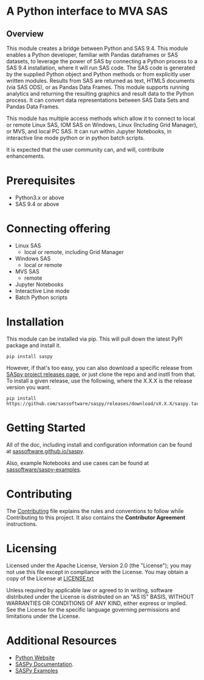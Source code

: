 # A Python interface to MVA SAS
## Overview
This module creates a bridge between Python and SAS 9.4. This module enables a Python developer, familiar with Pandas dataframes or SAS datasets, to leverage the power of SAS by connecting a Python process to a SAS 9.4 installation, where it will run SAS code. The SAS code is generated by the supplied Python object and Python methods or from explicitly user written modules. Results from SAS are returned as text, HTML5 documents (via SAS ODS), or as Pandas Data Frames. This module supports running analytics and returning the resulting graphics and result data to the Python process. It can convert data representations between SAS Data Sets and Pandas Data Frames. 

This module has multiple access methods which allow it to connect to local or remote Linux SAS, IOM SAS on Windows, Linux (Including Grid Manager), or MVS, and local PC SAS. It can run within Jupyter Notebooks, in interactive line mode python or in python batch scripts. 

It is expected that the user community can, and will, contribute enhancements. 

# Prerequisites 
* Python3.x or above
* SAS 9.4 or above

# Connecting offering
* Linux SAS
    * local or remote, including Grid Manager
* Windows SAS
    * local or remote
* MVS SAS
    * remote
* Jupyter Notebooks
* Interactive Line mode
* Batch Python scripts

# Installation

This module can be installed via pip. This will pull down the latest PyPI package and install it.

    pip install saspy

However, if that's too easy, you can also download a specific release from
[SASpy project releases page](https://github.com/sassoftware/saspy/releases), or just clone
the repo and and instll from that. To install a given release, use the following, 
where the X.X.X is the release version you want.

    pip install https://github.com/sassoftware/saspy/releases/download/vX.X.X/saspy.tar.gz
    
# Getting Started     

All of the doc, including install and configuration information can be found at
[sassoftware.github.io/saspy](https://sassoftware.github.io/saspy/).

Also, example Notebooks and use cases can be found at
[sassoftware/saspy-examples](https://github.com/sassoftware/saspy-examples/).   

# Contributing
The [Contributing](https://github.com/sassoftware/saspy/blob/master/CONTRIBUTING.md) file explains the rules and conventions to follow while Contributing to this project. It also contains the **Contributor Agreement** instructions.

# Licensing 
Licensed under the Apache License, Version 2.0 (the "License"); you may not use this file except in compliance with the License. You may obtain a copy of the License at [LICENSE.txt](https://github.com/sassoftware/saspy/blob/master/LICENSE) 

Unless required by applicable law or agreed to in writing, software distributed under the License is distributed on an "AS IS" BASIS, WITHOUT WARRANTIES OR CONDITIONS OF ANY KIND, either express or implied. See the License for the specific language governing permissions and limitations under the License.

# Additional Resources
- [Python Website](http://www.python.org/)
- [SASPy Documentation](https://sassoftware.github.io/saspy/).
- [SASPy Examples](https://github.com/sassoftware/saspy-examples) 
